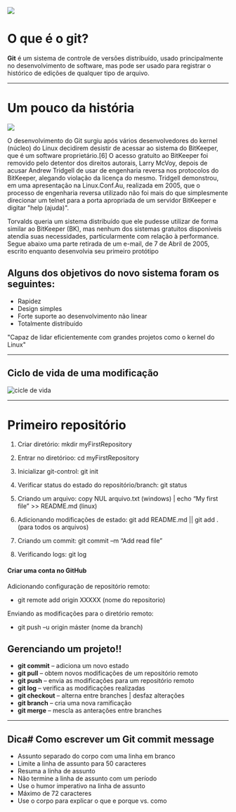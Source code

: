 ![](../resources/images/git.png)

# O que é o git?

****Git**** é um sistema de controle de versões distribuído, usado principalmente no desenvolvimento de software, mas pode ser usado para registrar o histórico de edições de qualquer tipo de arquivo.

********

# Um pouco da história
![](../resources/images/git-historia.png)

O desenvolvimento do Git surgiu após vários desenvolvedores do kernel (núcleo) do Linux decidirem desistir de acessar ao sistema do BitKeeper, que é um software proprietário.[6] O acesso gratuito ao BitKeeper foi removido pelo detentor dos direitos autorais, Larry McVoy, depois de acusar Andrew Tridgell de usar de engenharia reversa nos protocolos do BitKeeper, alegando violação da licença do mesmo. Tridgell demonstrou, em uma apresentação na Linux.Conf.Au, realizada em 2005, que o processo de engenharia reversa utilizado não foi mais do que simplesmente direcionar um telnet para a porta apropriada de um servidor BitKeeper e digitar "help (ajuda)".

Torvalds queria um sistema distribuído que ele pudesse utilizar de forma similar ao BitKeeper (BK), mas nenhum dos sistemas gratuitos disponíveis atendia suas necessidades, particularmente com relação à performance. Segue abaixo uma parte retirada de um e-mail, de 7 de Abril de 2005, escrito enquanto desenvolvia seu primeiro protótipo

## Alguns dos objetivos do novo sistema foram os seguintes:

- Rapidez
- Design simples
- Forte suporte ao desenvolvimento não linear
- Totalmente distribuído

"Capaz de lidar eficientemente com grandes projetos como o kernel do Linux"

********

## Ciclo de vida de uma modificação
![cicle de vida](../resources/images/git-ciclo-de-vida.jpg)

*****

# Primeiro repositório

1. Criar diretório: mkdir myFirstRepository
2. Entrar no diretórioo: cd myFirstRepository

3. Inicializar git-control: git init
4. Verificar status do estado do repositório/branch: git status

5. Criando um arquivo: copy NUL arquivo.txt (windows) | echo “My first file” >> README.md (linux)
6. Adicionando modificações de estado: git add README.md || git add . (para todos os arquivos)

7. Criando um commit: git commit –m “Add read file”

8. Verificando logs: git log

#### Criar uma conta no GitHub

Adicionando configuração de repositório remoto: 
- git remote add origin XXXXX (nome do repositorio)

Enviando as modificações para o diretório remoto: 
- git push –u origin máster (nome da branch)

## Gerenciando um projeto!!

- ****git commit**** – adiciona um novo estado
- ****git pull**** – obtem novos modificações de um repositório remoto
- ****git push**** – envia as modificações para um repositório remoto
- ****git log**** – verifica as modificações realizadas
- ****git checkout**** – alterna entre branches | desfaz alterações
- ****git branch**** – cria uma nova ramificação 
- ****git merge**** – mescla as anterações entre branches

****

## Dica# Como escrever um Git commit message

- Assunto separado do corpo com uma linha em branco
- Limite a linha de assunto para 50 caracteres
- Resuma a linha de assunto
- Não termine a linha de assunto com um período
- Use o humor imperativo na linha de assunto
- Máximo de 72 caracteres
- Use o corpo para explicar o que e porque vs. como

